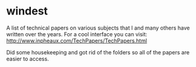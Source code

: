 # windest
A list of technical papers on various subjects that I and many others have written over the years.
For a cool interface you can visit: http://www.inpheaux.com/TechPapers/TechPapers.html

Did some housekeeping and got rid of the folders so all of the papers are easier to access.

